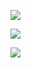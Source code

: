 

![](https://github-readme-stats-alpha-navy.vercel.app/api?username=spencer741&count_private=true&show_icons=true&theme=light)

![](https://github-readme-stats-alpha-navy.vercel.app/api/wakatime?username=@spencer741&v=2)

![](https://page-views.glitch.me/badge?page_id=spencer741.spencer741)








